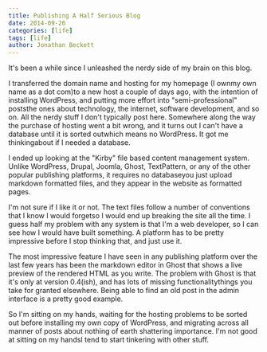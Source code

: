 ```yaml
---
title: Publishing A Half Serious Blog
date: 2014-09-26
categories: [life]
tags: [life]
author: Jonathan Beckett
---
```


It's been a while since I unleashed the nerdy side of my brain on this blog.

I transferred the domain name and hosting for my homepage (I ownmy own name as a dot com)to a new host a couple of days ago, with the intention of installing WordPress, and putting more effort into "semi-professional" poststhe ones about technology, the internet, software development, and so on. All the nerdy stuff I don't typically post here. Somewhere along the way the purchase of hosting went a bit wrong, and it turns out I can't have a database until it is sorted outwhich means no WordPress. It got me thinkingabout if I needed a database.

I ended up looking at the "Kirby" file based content management system. Unlike WordPress, Drupal, Joomla, Ghost, TextPattern, or any of the other popular publishing platforms, it requires no databaseyou just upload markdown formatted files, and they appear in the website as formatted pages.

I'm not sure if I like it or not. The text files follow a number of conventions that I know I would forgetso I would end up breaking the site all the time. I guess half my problem with any system is that I'm a web developer, so I can see how I would have built something. A platform has to be pretty impressive before I stop thinking that, and just use it.

The most impressive feature I have seen in any publishing platform over the last few years has been the markdown editor in Ghost that shows a live preview of the rendered HTML as you write. The problem with Ghost is that it's only at version 0.4(ish), and has lots of missing functionalitythings you take for granted elsewhere. Being able to find an old post in the admin interface is a pretty good example.

So I'm sitting on my hands, waiting for the hosting problems to be sorted out before installing my own copy of WordPress, and migrating across all manner of posts about nothing of earth shattering importance. I'm not good at sitting on my handsI tend to start tinkering with other stuff.